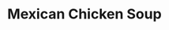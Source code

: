 ---
title: Mexican Chicken Soup
description: This is good!
thumbnail: Recipe Images/mexican-chicken-soup_hfoww3
thumbnail_alt: Mexican Chicken Soup
tags: ['Soup', 'Instant Pot']
servings: 8
prep_time: 10
cook_time: 300
ingredients:
    - qty: 2
      unit: pieces
      name: Chicken Breasts
      modifier: optionally frozen
    - qty: 1
      unit: can
      name: Black Beans
    - qty: 1
      unit: can
      name: Corn
    - qty: 1
      unit: large can
      name: Diced Tomatoes
    - qty: .5
      unit: small can
      name: Tomato Paste
    - qty: 1
      unit: cup
      name: Salsa
    - qty: 2
      unit: litres
      name: Chicken Stock
    - qty: 1
      unit: package
      name: Taco Seasoning
    - qty: 1
      unit: package
      name: Tex-Mex Cheese
    - qty: 1
      unit: small container
      name: Sour Cream
    - qty: .25
      unit: bag
      name: Tortilla Chips
      modifier: crushed

directions:
    - Add the Taco Seasoning, Black Beans, Corn, Diced Tomatoes, Tomato Paste, Salsa, Chicken Breasts and Chicken Stock to the instant pot. Slow cook this on high for 5 hours.
    - Remove the chicken from the pot and shred it with a fork then return it to the pot
    - Serve with Sour Cream, Tex-Mex Cheese, and Tortilla Chips
---